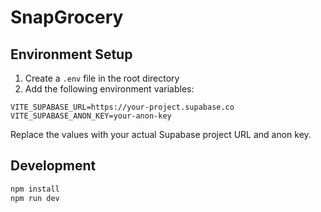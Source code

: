 # SnapGrocery

## Environment Setup

1. Create a `.env` file in the root directory
2. Add the following environment variables:

```env
VITE_SUPABASE_URL=https://your-project.supabase.co
VITE_SUPABASE_ANON_KEY=your-anon-key
```

Replace the values with your actual Supabase project URL and anon key.

## Development

```bash
npm install
npm run dev
```